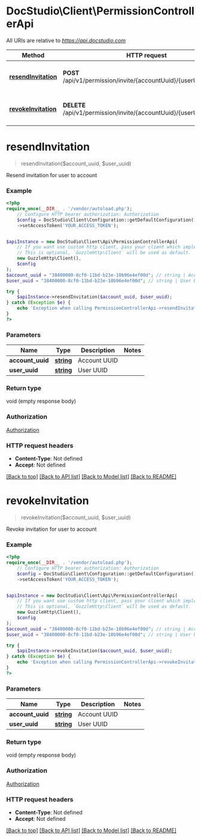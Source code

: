 # DocStudio\Client\PermissionControllerApi

All URIs are relative to *https://api.docstudio.com*

Method | HTTP request | Description
------------- | ------------- | -------------
[**resendInvitation**](PermissionControllerApi.md#resendinvitation) | **POST** /api/v1/permission/invite/{accountUuid}/{userUuid}/resend | Resend invitation for user to account
[**revokeInvitation**](PermissionControllerApi.md#revokeinvitation) | **DELETE** /api/v1/permission/invite/{accountUuid}/{userUuid} | Revoke invitation for user to account

# **resendInvitation**
> resendInvitation($account_uuid, $user_uuid)

Resend invitation for user to account

### Example
```php
<?php
require_once(__DIR__ . '/vendor/autoload.php');
    // Configure HTTP bearer authorization: Authorization
    $config = DocStudio\Client\Configuration::getDefaultConfiguration()
    ->setAccessToken('YOUR_ACCESS_TOKEN');


$apiInstance = new DocStudio\Client\Api\PermissionControllerApi(
    // If you want use custom http client, pass your client which implements `GuzzleHttp\ClientInterface`.
    // This is optional, `GuzzleHttp\Client` will be used as default.
    new GuzzleHttp\Client(),
    $config
);
$account_uuid = "38400000-8cf0-11bd-b23e-10b96e4ef00d"; // string | Account UUID
$user_uuid = "38400000-8cf0-11bd-b23e-10b96e4ef00d"; // string | User UUID

try {
    $apiInstance->resendInvitation($account_uuid, $user_uuid);
} catch (Exception $e) {
    echo 'Exception when calling PermissionControllerApi->resendInvitation: ', $e->getMessage(), PHP_EOL;
}
?>
```

### Parameters

Name | Type | Description  | Notes
------------- | ------------- | ------------- | -------------
 **account_uuid** | [**string**](../Model/.md)| Account UUID |
 **user_uuid** | [**string**](../Model/.md)| User UUID |

### Return type

void (empty response body)

### Authorization

[Authorization](../../README.md#Authorization)

### HTTP request headers

 - **Content-Type**: Not defined
 - **Accept**: Not defined

[[Back to top]](#) [[Back to API list]](../../README.md#documentation-for-api-endpoints) [[Back to Model list]](../../README.md#documentation-for-models) [[Back to README]](../../README.md)

# **revokeInvitation**
> revokeInvitation($account_uuid, $user_uuid)

Revoke invitation for user to account

### Example
```php
<?php
require_once(__DIR__ . '/vendor/autoload.php');
    // Configure HTTP bearer authorization: Authorization
    $config = DocStudio\Client\Configuration::getDefaultConfiguration()
    ->setAccessToken('YOUR_ACCESS_TOKEN');


$apiInstance = new DocStudio\Client\Api\PermissionControllerApi(
    // If you want use custom http client, pass your client which implements `GuzzleHttp\ClientInterface`.
    // This is optional, `GuzzleHttp\Client` will be used as default.
    new GuzzleHttp\Client(),
    $config
);
$account_uuid = "38400000-8cf0-11bd-b23e-10b96e4ef00d"; // string | Account UUID
$user_uuid = "38400000-8cf0-11bd-b23e-10b96e4ef00d"; // string | User UUID

try {
    $apiInstance->revokeInvitation($account_uuid, $user_uuid);
} catch (Exception $e) {
    echo 'Exception when calling PermissionControllerApi->revokeInvitation: ', $e->getMessage(), PHP_EOL;
}
?>
```

### Parameters

Name | Type | Description  | Notes
------------- | ------------- | ------------- | -------------
 **account_uuid** | [**string**](../Model/.md)| Account UUID |
 **user_uuid** | [**string**](../Model/.md)| User UUID |

### Return type

void (empty response body)

### Authorization

[Authorization](../../README.md#Authorization)

### HTTP request headers

 - **Content-Type**: Not defined
 - **Accept**: Not defined

[[Back to top]](#) [[Back to API list]](../../README.md#documentation-for-api-endpoints) [[Back to Model list]](../../README.md#documentation-for-models) [[Back to README]](../../README.md)

